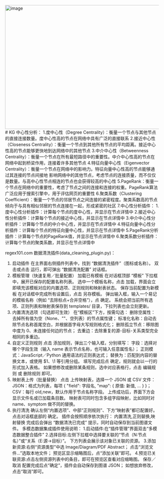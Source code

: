 <img width="692" height="405" alt="image" src="https://github.com/user-attachments/assets/88f4d763-6eb0-4d9a-9b22-511a1822631d" />
# KG
中心性分析：
1.度中心性（Degree Centrality）：衡量一个节点与其他节点的直接连接数量。度中心性高的节点在网络中具有广泛的直接联系
2.接近中心性（Closeness Centrality）：衡量一个节点到其他所有节点的平均距离。接近中心性高的节点能够更快地到达网络中的其他节点
3.中介中心性（Betweenness Centrality）：衡量一个节点在所有最短路径中的重要性。中介中心性高的节点在网络中起到桥梁作用，连接着许多其他节点
4.特征向量中心性（Eigenvector Centrality）：衡量一个节点在网络中的影响力。特征向量中心性高的节点能够通过其连接的节点间接地
影响网络中的其他节点，考虑节点的连接质量，而不仅仅是数量。与高中心性节点相连的节点也会获得较高的中心性
5.PageRank：衡量一个节点在网络中的重要性，考虑了节点之间的连接和连接的权重。PageRank算法广泛应用于搜索引擎中，用于评估网页的重要性
6.聚类系数（Clustering Coefficient）：衡量一个节点的邻居节点之间连接的紧密程度。聚类系数高的节点倾向于与具有相似邻居的节点连接在一起，形成紧密的社区
7.中心性分析插件：
 1.度中心性分析插件：计算每个节点的度中心性，并显示在节点详情中
 2.接近中心性分析插件：计算每个节点的接近中心性，并显示在节点详情中
 3.中介中心性分析插件：计算每个节点的中介中心性，并显示在节点详情中
 4.特征向量中心性分析插件：计算每个节点的特征向量中心性，并显示在节点详情中
 5.PageRank分析插件：计算每个节点的PageRank值，并显示在节点详情中
 6.聚类系数分析插件：计算每个节点的聚类系数，并显示在节点详情中

regex101.com
数据清洗插件(data_cleaning_plugin.py)：
1. 启动插件
在主界面右侧插件列表中，找到 “数据清洗插件”（图标或名称）。
双击或点击 运行，即可弹出 “数据清洗配置” 对话框。
2. 模板管理（快速复用／批量配置）
加载已有模板
在对话框顶部 “模板” 下拉框中，展开已保存的配置名称列表。
选中一个模板名称，点击 加载，界面会立即填充该模板对应的内置选项、正则规则和映射表状态。
保存当前配置为新模板
在对话框中完成所有设置后，点击 另存模板。
弹出输入框，输入一个易记的模板名称（例如 “去除标点+合并空格”），点 确定。
系统会把当前所有选项、正则列表和映射表保存到 templates/ 目录，下拉列表也会立刻更新。
3. 内置清洗选项（勾选即可生效）
在“模板区”下方，按需勾选：
删除空属性：去掉所有值为空（None、""、空列表）的节点属性键；
标准化名称：自动去除节点名称首尾空白，并根据首字母大写规则格式化；
删除孤立节点：移除图中度为 0、未连接任何边的节点；
去重边：去除重复的源-目标-关系类型完全相同的多重边。
4. 自定义正则规则
点击 添加规则，弹出三个输入框，分别填写：
字段：选择对哪个字段生效（输入 name 表示节点名称，也可输入任意属性名）；
正则模式：JavaScript／Python 通用语法的正则表达式；
替换为：匹配到内容的替换文本，或使用 $1、\1 等引用分组。
填写完成后点 确定，规则就会以一行的形式加入表格。
如果想修改或删除某条规则，选中对应表格行，点击 编辑规则 或 删除规则 即可。
5. 映射表上传（批量替换）
点击 上传映射表，选择一个 JSON 或 CSV 文件：
JSON：格式为列表，每项 { "field": 字段名, "map": { 原值: 新值, … } }；
CSV：每行 old,new，默认作用于节点名称字段。
上传成功后，界面下方会显示文件名或已加载条目数。
映射表可同时包含多组字段映射，比如同时对 name、symptom 做不同的替换。
6. 执行清洗
确认左侧“内置选项”、中部“正则规则”、下方“映射表”都已配置好。
点击对话框底部的 确定。
插件会按照顺序依次执行：
内置清洗,正则替换,映射替换
完成后会弹出 “数据清洗已完成” 提示，同时自动保存到当前图谱文件。
多模态数据集成插件使用说明：
1.启动插件:在“插件管理”界面双击“多模态数据整合插件”
2.选择目标:左侧下拉框中选择要关联的“节点（N:节点名）”或“关系（E:源→目标）”。
下方列表会展示该对象已关联的资源。
3.添加新资源:右侧“资源类型”中选 Image/Diagram/PDF Abstract；
点击“浏览文件…”选取本地文件；
预览区显示缩略图后，点“添加关联”即可。
4.预览已关联资源:点击左侧资源列表中的条目，即可在预览区查看对应缩略图。
保存／取消
配置完成后点“确定”，插件会自动保存到图谱 JSON；
如想放弃修改，点击“取消”即可。
